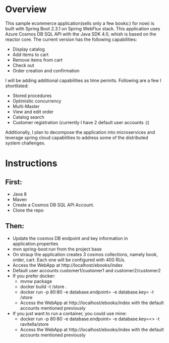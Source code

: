 # Overview
This sample ecommerce application(sells only a few books:) for now) is built with Spring Boot 2.3.1 on Spring WebFlux stack. This application uses Azure Cosmos DB SQL API with the Java SDK 4.0, whish is based on the reactor core.
The current version has the following capabilities:
* Display catalog
* Add items to cart
* Remove items from cart
* Check out
* Order creation and confirmation

I will be adding additional capabilities as time permits. Following are a few I shortlisted:
* Stored procedures 
* Optimistic concurrency 
* Multi-Master
* View and edit order
* Catalog search
* Customer registration (currently I have 2 default user accounts :))

Additionally, I plan to decompose the application into microservices and leverage spring cloud capabilities to address some of the distributed system challenges.

# Instructions

## First:
 * Java 8
 * Maven
 * Create a Cosmos DB SQL API Account. 
 * Clone the repo

## Then:
* Update the cosmos DB endpoint and key information in application.properties
* mvn spring-boot:run from the project base
* On straup the application creates 3 cosmos collections, namely book, order, cart. Each one will be configured with 400 RUs.
* Access the WebApp at http://localhost/ebooks/index
* Default user accounts customer1/customer1 and customer2/customer2
* If you prefer docker:  
  * mvnw package 
  * docker build -t <YOUR REPO>/store .
  * docker run -p 80:80 -e database.endpoint=<URI> -e database.key=<PRIMARY KEY> -t <YOUR REPO>/store
  * Access the WebApp at http://localhost/ebooks/index with the default accounts mentioned previously
* If you just want to run a container, you could use mine:
  * docker run -p 80:80 -e database.endpoint=<URI> -e database.key=<> -t ravitella/store
  * Access the WebApp at http://localhost/ebooks/index with the default accounts mentioned previously 

